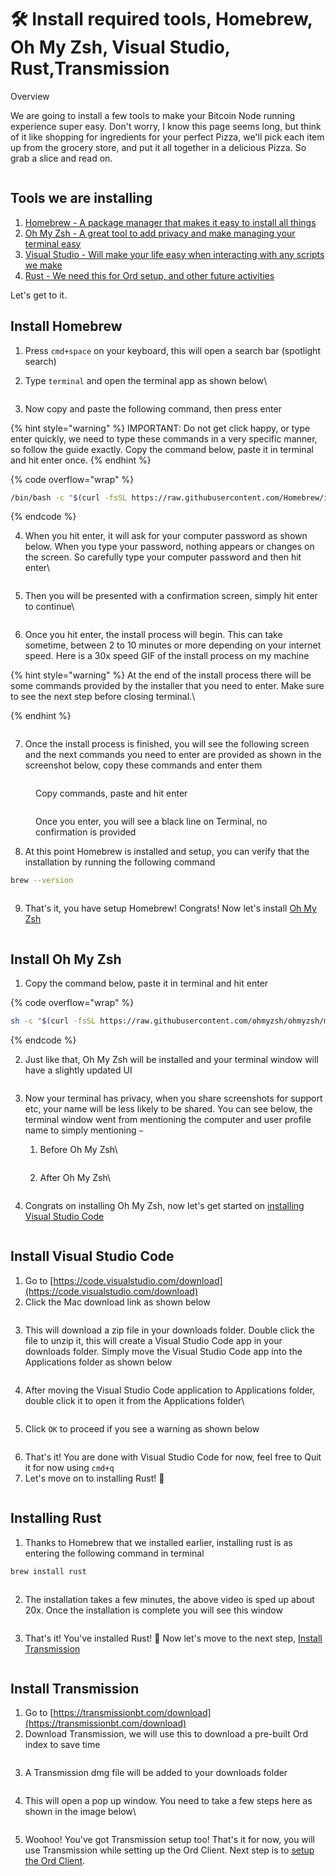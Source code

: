 # 🛠️ Install required tools, Homebrew, Oh My Zsh, Visual Studio, Rust,Transmission

Overview

We are going to install a few tools to make your Bitcoin Node running experience super easy. Don't worry, I know this page seems long, but think of it like shopping for ingredients for your perfect Pizza, we'll pick each item up from the grocery store, and put it all together in a delicious Pizza. So grab a slice and read on.

<figure><img src="../.gitbook/assets/pizza.gif" alt=""><figcaption></figcaption></figure>

## Tools we are installing

1. [Homebrew - A package manager that makes it easy to install all things](install-required-tools-homebrew-oh-my-zsh-visual-studio-rust-transmission.md#install-homebrew)
2. [Oh My Zsh - A great tool to add privacy and make managing your terminal easy](install-required-tools-homebrew-oh-my-zsh-visual-studio-rust-transmission.md#install-oh-my-zsh)
3. [Visual Studio - Will make your life easy when interacting with any scripts we make](install-required-tools-homebrew-oh-my-zsh-visual-studio-rust-transmission.md#install-visual-studio-code)
4. [Rust - We need this for Ord setup, and other future activities](install-required-tools-homebrew-oh-my-zsh-visual-studio-rust-transmission.md#installing-rust)

Let's get to it.&#x20;

## Install Homebrew

1. Press `cmd+space` on your keyboard, this will open a search bar (spotlight search)
2.  Type `terminal` and open the terminal app as shown below\


    <figure><img src="../.gitbook/assets/image (16).png" alt=""><figcaption></figcaption></figure>
3. Now copy and paste the following command, then press enter

{% hint style="warning" %}
IMPORTANT: Do not get click happy, or type enter quickly, we need to type these commands in a very specific manner, so follow the guide exactly. Copy the command below, paste it in terminal and hit enter once.
{% endhint %}

{% code overflow="wrap" %}
```bash
/bin/bash -c "$(curl -fsSL https://raw.githubusercontent.com/Homebrew/install/HEAD/install.sh)"
```
{% endcode %}

4.  When you hit enter, it will ask for your computer password as shown below. When you type your password, nothing appears or changes on the screen. So carefully type your computer password and then hit enter\


    <figure><img src="../.gitbook/assets/image (32).png" alt=""><figcaption></figcaption></figure>


5.  Then you will be presented with a confirmation screen, simply hit enter to continue\


    <figure><img src="../.gitbook/assets/image (33).png" alt=""><figcaption></figcaption></figure>


6. Once you hit enter, the install process will begin. This can take sometime, between 2 to 10 minutes or more depending on your internet speed. Here is a 30x speed GIF of the install process on my machine

{% hint style="warning" %}
At the end of the install process there will be some commands provided by the installer that you need to enter. Make sure to see the next step before closing terminal.\

{% endhint %}

<figure><img src="../.gitbook/assets/Brew Install (1).gif" alt=""><figcaption></figcaption></figure>

7. Once the install process is finished, you will see the following screen and the next commands you need to enter are provided as shown in the screenshot below, copy these commands and enter them

<figure><img src="../.gitbook/assets/image (34).png" alt=""><figcaption><p>Copy commands, paste and hit enter</p></figcaption></figure>

<figure><img src="../.gitbook/assets/image (35).png" alt=""><figcaption><p>Once you enter, you will see a black line on Terminal, no confirmation is provided</p></figcaption></figure>

8. At this point Homebrew is installed and setup, you can verify that the installation by running the following command

```bash
brew --version
```

<figure><img src="../.gitbook/assets/image (36).png" alt=""><figcaption></figcaption></figure>

9. That's it, you have setup Homebrew! Congrats! Now let's install [Oh My Zsh](install-required-tools-homebrew-oh-my-zsh-visual-studio-rust-transmission.md#oh-my-zsh)

<figure><img src="../.gitbook/assets/pizza.gif" alt=""><figcaption></figcaption></figure>

## Install Oh My Zsh

1. Copy the command below, paste it in terminal and hit enter

{% code overflow="wrap" %}
```bash
sh -c "$(curl -fsSL https://raw.githubusercontent.com/ohmyzsh/ohmyzsh/master/tools/install.sh)"
```
{% endcode %}

2. Just like that, Oh My Zsh will be installed and your terminal window will have a slightly updated UI

<figure><img src="../.gitbook/assets/Screen Recording 2024-04-16 at 2.31.06 AM (1).gif" alt=""><figcaption></figcaption></figure>

3. Now your terminal has privacy, when you share screenshots for support etc, your name will be less likely to be shared. You can see below, the terminal window went from mentioning the computer and user profile name to simply mentioning `~`
   1.  Before Oh My Zsh\


       <figure><img src="../.gitbook/assets/Before Oh My Zsh.jpg" alt=""><figcaption></figcaption></figure>


   2.  After Oh My Zsh\


       <figure><img src="../.gitbook/assets/image (37).png" alt=""><figcaption></figcaption></figure>


4. Congrats on installing Oh My Zsh, now let's get started on [installing Visual Studio Code](install-required-tools-homebrew-oh-my-zsh-visual-studio-rust-transmission.md#install-visual-studio-code)

<figure><img src="../.gitbook/assets/pizza.gif" alt=""><figcaption></figcaption></figure>

## Install Visual Studio Code

1. Go to [https://code.visualstudio.com/download](https://code.visualstudio.com/download)
2. Click the Mac download link as shown below

<figure><img src="../.gitbook/assets/image (38).png" alt=""><figcaption></figcaption></figure>

3. This will download a zip file in your downloads folder. Double click the file to unzip it, this will create a Visual Studio Code app in your downloads folder. Simply move the Visual Studio Code app into the Applications folder as shown below

<figure><img src="../.gitbook/assets/image (39).png" alt=""><figcaption></figcaption></figure>

4.  After moving the Visual Studio Code application to Applications folder, double click it to open it from the Applications folder\


    <figure><img src="../.gitbook/assets/image (40).png" alt=""><figcaption></figcaption></figure>


5. Click `OK` to proceed if you see a warning as shown below

<figure><img src="../.gitbook/assets/image (41).png" alt=""><figcaption></figcaption></figure>

6. That's it! You are done with Visual Studio Code for now, feel free to Quit it for now using `cmd+q`
7. Let's move on to installing Rust! :pizza:

<figure><img src="../.gitbook/assets/pizza.gif" alt=""><figcaption></figcaption></figure>

## Installing Rust

1. Thanks to Homebrew that we installed earlier, installing rust is as entering the following command in terminal

```bash
brew install rust
```

<figure><img src="../.gitbook/assets/Rust Installation (1).gif" alt=""><figcaption></figcaption></figure>

2. The installation takes a few minutes, the above video is sped up about 20x. Once the installation is complete you will see this window

<figure><img src="../.gitbook/assets/image (42).png" alt=""><figcaption></figcaption></figure>

3. That's it! You've installed Rust! :pizza: Now let's move to the next step, [Install Transmission](install-required-tools-homebrew-oh-my-zsh-visual-studio-rust-transmission.md#install-transmission)

<figure><img src="../.gitbook/assets/pizza.gif" alt=""><figcaption></figcaption></figure>

## Install Transmission

1. Go to [https://transmissionbt.com/download](https://transmissionbt.com/download)
2. Download Transmission, we will use this to download a pre-built Ord index to save time

<figure><img src="../.gitbook/assets/image.png" alt=""><figcaption></figcaption></figure>

3. A Transmission dmg file will be added to your downloads folder

<figure><img src="../.gitbook/assets/image (1).png" alt=""><figcaption></figcaption></figure>

4.  This will open a pop up window. You need to take a few steps here as shown in the image below\


    <figure><img src="../.gitbook/assets/image (2).png" alt=""><figcaption></figcaption></figure>


5. Woohoo! You've got Transmission setup too! That's it for now, you will use Transmission while setting up the Ord Client. Next step is to [setup the Ord Client](setup-ord-client-on-mac.md).
